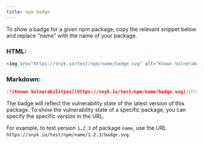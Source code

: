 ```yaml
---
title: npm badge
---
```


To show a badge for a given npm package, copy the relevant snippet below and replace "name" with the name of your package.

### HTML:

```html
<img src="https://snyk.io/test/npm/name/badge.svg" alt="Known Vulnerabilities" data-canonical-src="https://snyk.io/test/npm/name" style="max-width:100%;"/>
```

### Markdown:

```md
[![Known Vulnerabilities](https://snyk.io/test/npm/name/badge.svg)](https://snyk.io/test/npm/name)
```

The badge will reflect the vulnerability state of the latest version of this package.
To show the vulnerability state of a specific package, you can specify the specific version in the URL.

For example, to test version `1.2.3` of package `name`, use the URL `https://snyk.io/test/npm/name/1.2.3/badge.svg`.
